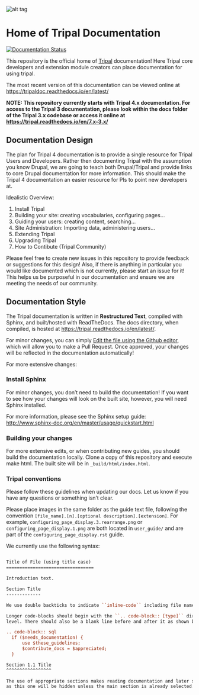 ![alt tag](https://raw.githubusercontent.com/tripal/tripal/7.x-3.x/tripal/theme/images/tripal_logo.png)

# Home of Tripal Documentation

[![Documentation Status](https://readthedocs.org/projects/tripaldoc/badge/?version=latest)](https://tripaldoc.readthedocs.io/en/latest/?badge=latest)

This repository is the official home of [Tripal](https://tripal.info) documentation!  Here Tripal core developers and extension module creators can place documentation for using tripal.

The most recent version of this documentation can be viewed online at https://tripaldoc.readthedocs.io/en/latest/

**NOTE: This repository currently starts with Tripal 4.x documentation. For access to the Tripal 3 documentation, please look within the docs folder of the Tripal 3.x codebase or access it online at https://tripal.readthedocs.io/en/7.x-3.x/**

## Documentation Design

The plan for Tripal 4 documentation is to provide a single resource for Tripal Users and Developers. Rather then documenting Tripal with the assumption you know Drupal, we are going to teach both Drupal/Tripal and provide links to core Drupal documentation for more information. This should make the Tripal 4 documentation an easier resource for PIs to point new developers at.

Idealistic Overview:
1. Install Tripal
2. Building your site: creating vocabularies, configuring pages...
3. Guiding your users: creating content, searching...
4. Site Administration: Importing data, administering users...
5. Extending Tripal
6. Upgrading Tripal
7. How to Contibute (Tripal Community)

Please feel free to create new issues in this repository to provide feedback or suggestions for this design! Also, if there is anything in particular you would like documented which is not currently, please start an issue for it! This helps us be purposeful in our documentation and ensure we are meeting the needs of our community.

## Documentation Style

The Tripal documentation is written in **Restructured Text**, compiled with Sphinx, and built/hosted with ReadTheDocs. The docs directory, when compiled, is hosted at https://tripal.readthedocs.io/en/latest/.

For minor changes, you can simply [Edit the file using the Github editor](https://help.github.com/articles/editing-files-in-your-repository/), which will allow you to make a Pull Request. Once approved, your changes will be reflected in the documentation automatically!

For more extensive changes:

### Install Sphinx

For minor changes, you don’t need to build the documentation! If you want to see how your changes will look on the built site, however, you will need Sphinx installed.

For more information, please see the Sphinx setup guide: http://www.sphinx-doc.org/en/master/usage/quickstart.html

### Building your changes

For more extensive edits, or when contributing new guides, you should build the documentation locally. Clone a copy of this repository and execute make html. The built site will be in `_build/html/index.html`.

### Tripal conventions

Please follow these guidelines when updating our docs. Let us know if you have any questions or something isn’t clear.

Please place images in the same folder as the guide text file, following the convention `[file_name].[n].[optional description].[extension]`. For example, `configuring_page_display.3.rearrange.png` or `configuring_page_display.1.png` are both located in `user_guide/` and are part of the `configuring_page_display.rst` guide.

We currently use the following syntax:

```rst

Title of File (using title case)
=================================

Introduction text.

Section Title
-------------

We use double backticks to indicate ``inline-code`` including file names, function and method names, paths, etc.

Longer code-blocks should begin with the ``.. code-block:: [type]`` directive and should be indented at least one
level. There should also be a blank line before and after it as shown below.

.. code-block:: sql
  if ($needs_documentation) {
      use $these_guidelines;
      $contribute_docs = $appreciated;
  }

Section 1.1 Title
^^^^^^^^^^^^^^^^^

The use of appropriate sections makes reading documentation and later specific details easier. Sub sections such
as this one will be hidden unless the main section is already selected.
```
